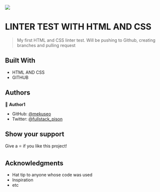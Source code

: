 ![](https://img.shields.io/badge/Microverse-blueviolet)

# LINTER TEST WITH HTML AND CSS

> My first HTML and CSS linter test. Will be pushing to Github, creating branches and pulling request


## Built With

- HTML AND CSS
- GITHUB

## Authors

👤 **Author1**

- GitHub: [@mekuseo](https://github.com/mekuseo)
- Twitter: [@fullstack_pison](https://twitter.com/fullstack_pison)

## Show your support

Give a ⭐️ if you like this project!

## Acknowledgments

- Hat tip to anyone whose code was used
- Inspiration
- etc
